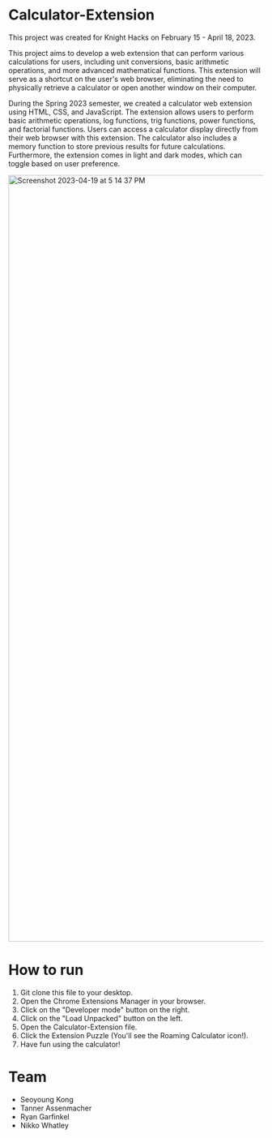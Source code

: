 # Calculator-Extension

This project was created for Knight Hacks on February 15 - April 18, 2023.

This project aims to develop a web extension that can perform various calculations for users, including unit conversions, basic arithmetic operations, and more advanced mathematical functions. This extension will serve as a shortcut on the user's web browser, eliminating the need to physically retrieve a calculator or open another window on their computer.

During the Spring 2023 semester, we created a calculator web extension using HTML, CSS, and JavaScript. The extension allows users to perform basic arithmetic operations, log functions, trig functions, power functions, and factorial functions. Users can access a calculator display directly from their web browser with this extension. The calculator also includes a memory function to store previous results for future calculations. Furthermore, the extension comes in light and dark modes, which can toggle based on user preference.

<img width="1512" alt="Screenshot 2023-04-19 at 5 14 37 PM" src="https://user-images.githubusercontent.com/66053988/233204918-5531a498-cd20-45ab-a1b9-b73167e637f1.png">

# How to run

1. Git clone this file to your desktop.
2. Open the Chrome Extensions Manager in your browser.
3. Click on the "Developer mode" button on the right.
4. Click on the "Load Unpacked" button on the left.
5. Open the Calculator-Extension file.
6. Click the Extension Puzzle (You'll see the Roaming Calculator icon!).
7. Have fun using the calculator!

# Team

- Seoyoung Kong
- Tanner Assenmacher
- Ryan Garfinkel
- Nikko Whatley
